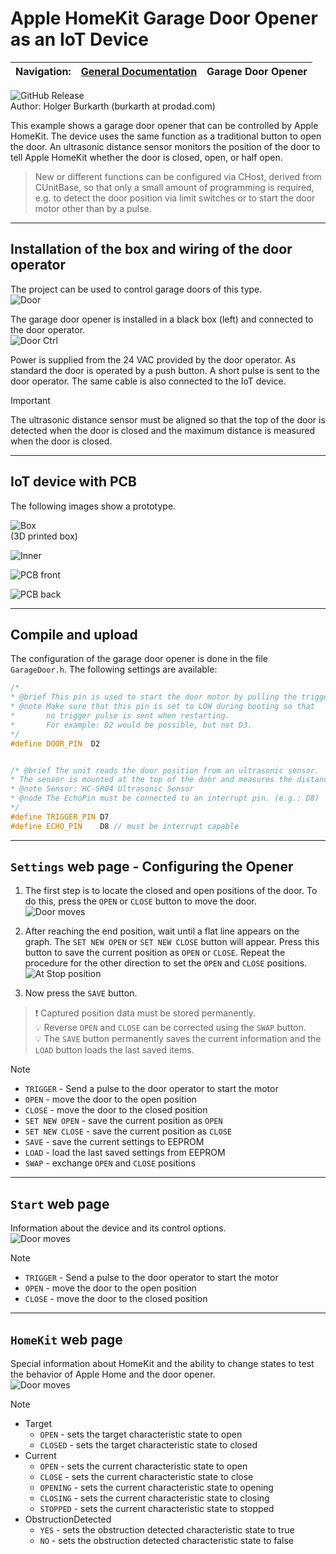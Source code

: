 ﻿# Apple HomeKit Garage Door Opener as an IoT Device  

 Navigation: | [General Documentation](../../README.md) | **Garage Door Opener** |
|-|-|-|  

![GitHub Release](https://img.shields.io/github/v/release/HolgerBurkarth/main)  
Author: Holger Burkarth (burkarth at prodad.com)

This example shows a garage door opener that can be controlled by
Apple HomeKit. The device uses the same function as a traditional
button to open the door. An ultrasonic distance sensor monitors
the position of the door to tell Apple HomeKit whether the door
is closed, open, or half open.

> New or different functions can be configured via CHost, derived
from CUnitBase, so that only a small amount of programming is
required, e.g. to detect the door position via limit switches or
to start the door motor other than by a pulse.

---

## Installation of the box and wiring of the door operator

The project can be used to control garage doors of this type.  
![Door](../../media/en-hw-garage01.jpg)

The garage door opener is installed in a black box (left) and connected to the door operator.  
![Door Ctrl](../../media/en-hw-garage04.jpg)

Power is supplied from the 24 VAC provided by the door operator. As standard the door is
operated by a push button. A short pulse is sent to the door operator. The same cable
is also connected to the IoT device.  
> [!IMPORTANT]
> The ultrasonic distance sensor must be aligned so that the
top of the door is detected when the door is closed and the maximum distance is measured
when the door is closed.

---

## IoT device with PCB

The following images show a prototype.

![Box](../../media/en-hw-garage05.jpg)   
(3D printed box)

![Inner](../../media/en-hw-garage06.jpg)

![PCB front](../../media/en-hw-garage03.jpg)

![PCB back](../../media/en-hw-garage02.jpg)

---

## Compile and upload

The configuration of the garage door opener is done in the file `GarageDoor.h`. The following settings are available:

```cpp
/*
* @brief This pin is used to start the door motor by pulling the trigger pin HIGH for 100 ms.
* @note Make sure that this pin is set to LOW during booting so that
*       no trigger pulse is sent when restarting.
*       For example: D2 would be possible, but not D3.
*/
#define DOOR_PIN  D2


/* @brief The unit reads the door position from an ultrasonic sensor.
* The sensor is mounted at the top of the door and measures the distance to the door.
* @note Sensor: HC-SR04 Ultrasonic Sensor
* @node The EchoPin must be connected to an interrupt pin. (e.g.: D8)
*/
#define TRIGGER_PIN D7
#define ECHO_PIN    D8 // must be interrupt capable

```

---

## `Settings` web page - Configuring the Opener

1. The first step is to locate the closed and open positions of the door.
To do this, press the `OPEN` or `CLOSE` button to move the door.  
![Door moves](../../media/en-hp-garage03.jpg)

2. After reaching the end position, wait until a flat line appears on the graph.
The `SET NEW OPEN` or `SET NEW CLOSE` button will appear. Press this button to save
the current position as `OPEN` or `CLOSE`. Repeat the procedure for the other
direction to set the `OPEN` and `CLOSE` positions.  
![At Stop position](../../media/en-hp-garage02.jpg)

3. Now press the `SAVE` button.

> :exclamation: Captured position data must be stored permanently.  
> :bulb: Reverse `OPEN` and `CLOSE` can be corrected using the `SWAP` button.  
> :bulb: The `SAVE` button permanently saves the current information and the `LOAD` button loads the last saved items.  

> [!NOTE]
>  - `TRIGGER` - Send a pulse to the door operator to start the motor 
>  - `OPEN` - move the door to the open position
>  - `CLOSE` - move the door to the closed position
>  - `SET NEW OPEN` - save the current position as `OPEN`
>  - `SET NEW CLOSE` - save the current position as `CLOSE`
>  - `SAVE` - save the current settings to EEPROM
>  - `LOAD` - load the last saved settings from EEPROM
>  - `SWAP` - exchange `OPEN` and `CLOSE` positions

---

## `Start` web page

Information about the device and its control options.  
![Door moves](../../media/en-hp-garage05.jpg)

> [!NOTE]
>  - `TRIGGER` - Send a pulse to the door operator to start the motor 
>  - `OPEN` - move the door to the open position
>  - `CLOSE` - move the door to the closed position

---

## `HomeKit` web page

Special information about HomeKit and the ability to change states to test
the behavior of Apple Home and the door opener.  
![Door moves](../../media/en-hp-garage04.jpg)

> [!NOTE]
>  - Target
>    - `OPEN` - sets the target characteristic state to open
>    - `CLOSED` - sets the target characteristic state to closed
>  - Current
>    - `OPEN` - sets the current characteristic state to open
>    - `CLOSE` - sets the current characteristic state to close
>    - `OPENING` - sets the current characteristic state to opening
>    - `CLOSING` - sets the current characteristic state to closing
>    - `STOPPED` - sets the current characteristic state to stopped
>  - ObstructionDetected
>    - `YES` - sets the obstruction detected characteristic state to true
>    - `NO` - sets the obstruction detected characteristic state to false

